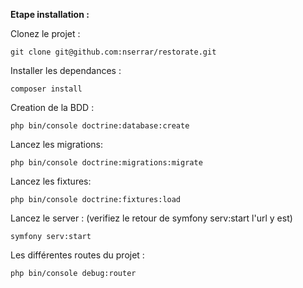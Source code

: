 **Etape installation :** 

Clonez le projet : 

    git clone git@github.com:nserrar/restorate.git

Installer les dependances :

    composer install
 
Creation de la BDD : 
    
    php bin/console doctrine:database:create
    
Lancez les migrations:

    php bin/console doctrine:migrations:migrate
    
Lancez les fixtures:

    php bin/console doctrine:fixtures:load
    

Lancez le server : (verifiez le retour de symfony serv:start l'url y est)
    
    symfony serv:start
   
 
 Les différentes routes du projet : 
 
    php bin/console debug:router

